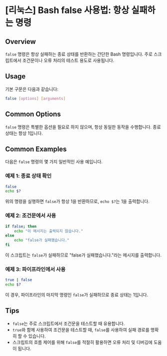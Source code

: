 # [리눅스] Bash false 사용법: 항상 실패하는 명령

## Overview
`false` 명령은 항상 실패하는 종료 상태를 반환하는 간단한 Bash 명령입니다. 주로 스크립트에서 조건문이나 오류 처리의 테스트 용도로 사용됩니다.

## Usage
기본 구문은 다음과 같습니다:
```bash
false [options] [arguments]
```

## Common Options
`false` 명령은 특별한 옵션을 필요로 하지 않으며, 항상 동일한 동작을 수행합니다. 종료 상태는 항상 1입니다.

## Common Examples
다음은 `false` 명령의 몇 가지 일반적인 사용 예입니다.

### 예제 1: 종료 상태 확인
```bash
false
echo $?
```
위의 명령을 실행하면 `false`가 항상 1을 반환하므로, `echo $?`는 1을 출력합니다.

### 예제 2: 조건문에서 사용
```bash
if false; then
    echo "이 메시지는 출력되지 않습니다."
else
    echo "false가 실패했습니다."
fi
```
이 스크립트는 `false`가 실패하므로 "false가 실패했습니다."라는 메시지를 출력합니다.

### 예제 3: 파이프라인에서 사용
```bash
true | false
echo $?
```
이 경우, 파이프라인의 마지막 명령인 `false`가 실패하므로 종료 상태는 1입니다.

## Tips
- `false`는 주로 스크립트에서 조건문을 테스트할 때 유용합니다.
- `true`와 함께 사용하여 조건문을 테스트할 때, `false`를 사용하여 실패 경로를 명확히 할 수 있습니다.
- 스크립트의 흐름 제어를 위해 `false`를 적절히 활용하면 오류 처리 및 디버깅에 도움이 됩니다.